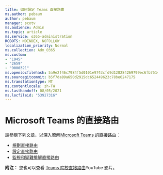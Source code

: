 ```yaml
---
title: 如何設定 Teams 直接路由
ms.author: pebaum
author: pebaum
manager: scotv
ms.audience: Admin
ms.topic: article
ms.service: o365-administration
ROBOTS: NOINDEX, NOFOLLOW
localization_priority: Normal
ms.collection: Adm_O365
ms.custom:
- "1945"
- "2659"
- "9000321"
ms.openlocfilehash: 5a9e2f46c7984f5d0101e9743cfd9d128284269799ec6fb7514a9176b857170c
ms.sourcegitcommit: b5f7da89a650d2915dc652449623c78be6247175
ms.translationtype: MT
ms.contentlocale: zh-TW
ms.lasthandoff: 08/05/2021
ms.locfileid: "53927316"
---
```

# <a name="direct-routing-for-microsoft-teams"></a>Microsoft Teams 的直接路由

請參閱下列文章，以深入瞭解[Microsoft Teams 的直接路由](https://docs.microsoft.com/MicrosoftTeams/direct-routing-landing-page)： 

- [規劃直接路由](https://docs.microsoft.com/MicrosoftTeams/direct-routing-plan)
- [設定直接路由](https://docs.microsoft.com/MicrosoftTeams/direct-routing-configure) 
- [監視和疑難排解直接路由](https://docs.microsoft.com/MicrosoftTeams/direct-routing-monitor-and-troubleshoot)

**附注：** 您也可以查看 [Teams 院校直接路由](https://www.youtube.com/watch?v=1ASftX_Msb8&index=10&list=PLaSOUojkSiGnKuE30ckcjnDVkMNqDv0Vl)YouTube 影片。